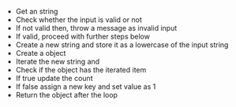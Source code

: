 - Get an string
- Check whether the input is valid or not
- If not valid then, throw a message as invalid input
- If valid, proceed with further steps below
- Create a new string and store it as a lowercase of the input string
- Create a object
- Iterate the new string and 
- Check if the object has the iterated item
- If true update the count
- If false assign a new key and set value as 1
- Return the object after the loop